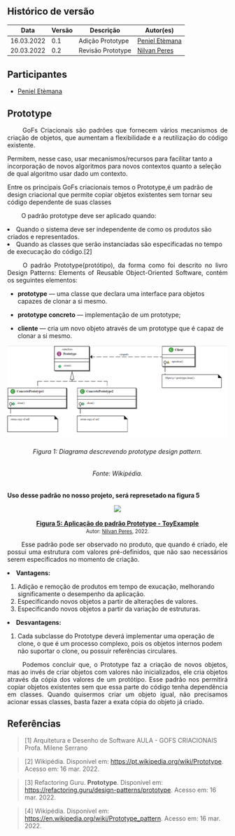 ## Histórico de versão<br>

| Data       | Versão | Descrição            | Autor(es)  |
| ---------- | ------ | -------------------- | ---------- |
| 16.03.2022 | 0.1    | Adição Prototype | [Peniel Etèmana](https://github.com/zpeniel09) |
| 20.03.2022 | 0.2    | Revisão Prototype | [Nilvan Peres](https://github.com/NilvanPeres) |

## Participantes

- [Peniel Etèmana](https://github.com/zpeniel09)

## Prototype

<p align="justify">&emsp;&emsp;
GoFs Criacionais são padrões que fornecem vários mecanismos de criação de objetos, que aumentam a flexibilidade e a reutilização do código existente. 

Permitem, nesse caso, usar mecanismos/recursos para facilitar tanto a incorporação de novos algoritmos para 
novos contextos quanto a seleção de qual algoritmo usar dado um contexto.

Entre os principais GoFs criacionais temos o Prototype,é um padrão de design criacional que permite copiar objetos existentes sem tornar seu código dependente de suas classes

</p>

<p align="justify">&emsp;&emsp;
O padrão prototype deve ser aplicado quando: 
    <li>Quando  o sistema deve ser independente de como os produtos são criados e representados.</li>
    <li>Quando as classes que serão instanciadas são especificadas no tempo de execucação do código.[2]</li> 
</p>



<p align="justify">&emsp;&emsp;
    O padrão Prototype(protótipo), da forma como foi descrito no livro Design Patterns: Elements of Reusable Object-Oriented Software, contém os seguintes elementos:<br>
</p>

  -  **prototype** — uma classe que declara uma interface para objetos capazes de clonar a si mesmo.
    
  -  **prototype concreto** — implementação de um prototype;
    
  -  **cliente** — cria um novo objeto através de um prototype que é capaz de clonar a si mesmo.


<center>
<img src="../../../assets/img/padroes/prototype-design.png"> 
<h6>Figura 1: Diagrama descrevendo prototype design pattern.</h6>
<h6>Fonte: Wikipédia.</h6>
</center>


<strong>Uso desse padrão no nosso projeto, será represetado na figura 5</strong>
<p align='center'>
  <img src='https://i.ibb.co/pPLVpyj/Screenshot-from-2022-03-20-19-27-16.png'>
  <figcaption align='center'>
        <b>
            <a href='https://i.ibb.co/pPLVpyj/Screenshot-from-2022-03-20-19-27-16.png'>
               Figura 5: Aplicação do padrão Prototype - ToyExample
            </a>
        </b>   
      <br>
        <small>Autor: <a href='https://github.com/NilvanPeres'>Nilvan Peres</a>, 2022.</small>
  </figcaption>
</p>
<p align="justify">&emsp;&emsp;
    Esse padrão pode ser observado no produto, que quando é criado, ele possui uma estrutura com valores pré-definidos, que não sao necessários serem especificados no momento de criação.
    <li><b>Vantagens:</b> </li>
        <ol>
            <li>Adição e remoção de produtos em tempo de exucação, melhorando significamente o desempenho da aplicação.</li>
            <li>Especificando novos objetos a partir de alterações de valores.</li>
            <li>Especificando novos objetos a partir da variação de estruturas.</li>
        </ol>
    <li><b>Desvantagens:</b> </li>
        <ol>
            <li>Cada subclasse do Prototype deverá implementar uma operação de clone, o que é um processo complexo, pois os objetos internos podem não suportar o clone, ou possuir referências circulares.</li>
        </ol>
</p>

<p align="justify">&emsp;&emsp;
    Podemos concluir que, o Prototype faz a criação de novos objetos, mas ao invés de criar objetos com valores não inicializados, ele cria objetos através da cópia dos valores de um protótipo. Esse padrão nos permitirá copiar objetos existentes sem que essa parte do código tenha dependência em classes. Quando quisermos criar um objeto igual, não precisamos acionar essas classes, basta fazer a exata cópia do objeto já criado.
</p>


## Referências

> [1] Arquitetura e Desenho de Software AULA - GOFS CRIACIONAIS Profa. Milene Serrano

> [2] Wikipédia. Disponível em: <https://pt.wikipedia.org/wiki/Prototype>. Acesso em: 16 mar. 2022.

> [3] Refactoring Guru. **Prototype**. Disponível em: <https://refactoring.guru/design-patterns/prototype>. Acesso em: 16 mar. 2022.

> [4] Wikipédia. Disponível em: <https://en.wikipedia.org/wiki/Prototype_pattern>. Acesso em: 16 mar. 2022.
